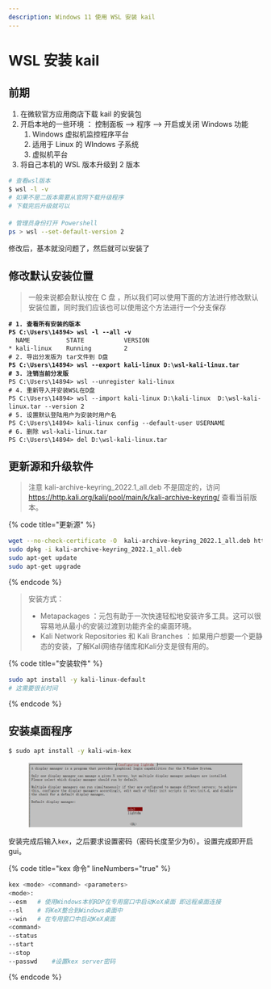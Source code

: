 ```yaml
---
description: Windows 11 使用 WSL 安装 kail
---
```


# WSL 安装 kail

## 前期

1. 在微软官方应用商店下载 kail 的安装包
2. 开启本地的一些环境 ： 控制面板 --> 程序 --> 开启或关闭 Windows 功能
   1. Windows  虚拟机监控程序平台
   2. 适用于 Linux  的 WIndows 子系统
   3. 虚拟机平台
3. 将自己本机的 WSL  版本升级到 2 版本

```bash
# 查看wsl版本
$ wsl -l -v
# 如果不是二版本需要从官网下载升级程序
# 下载完后升级就可以

# 管理员身份打开 Powershell
ps > wsl --set-default-version 2
```

修改后，基本就没问题了，然后就可以安装了

## 修改默认安装位置

> 一般来说都会默认按在 C 盘 ，所以我们可以使用下面的方法进行修改默认安装位置，同时我们应该也可以使用这个方法进行一个分支保存

<pre class="language-bash"><code class="lang-bash"><strong># 1. 查看所有安装的版本
</strong><strong>PS C:\Users\14894> wsl -l --all -v
</strong>  NAME          STATE           VERSION
* kali-linux    Running         2
# 2. 导出分发版为 tar文件到 D盘
<strong>PS C:\Users\14894> wsl --export kali-linux D:\wsl-kali-linux.tar
</strong><strong># 3. 注销当前分发版
</strong>PS C:\Users\14894> wsl --unregister kali-linux
# 4. 重新导入并安装WSL在D盘
PS C:\Users\14894> wsl --import kali-linux D:\kali-linux  D:\wsl-kali-linux.tar --version 2
# 5. 设置默认登陆用户为安装时用户名
PS C:\Users\14894> kali-linux config --default-user USERNAME
# 6. 删除 wsl-kali-linux.tar
PS C:\Users\14894> del D:\wsl-kali-linux.tar
</code></pre>

## 更新源和升级软件

> 注意 kali-archive-keyring\_2022.1\_all.deb 不是固定的，访问 https://http.kali.org/kali/pool/main/k/kali-archive-keyring/ 查看当前版本。

{% code title="更新源" %}
```bash
wget --no-check-certificate -O  kali-archive-keyring_2022.1_all.deb https://http.kali.org/kali/pool/main/k/kali-archive-keyring/kali-archive-keyring_2022.1_all.deb
sudo dpkg -i kali-archive-keyring_2022.1_all.deb
sudo apt-get update
sudo apt-get upgrade
```
{% endcode %}

> 安装方式：
>
> * Metapackages ：元包有助于一次快速轻松地安装许多工具。这可以很容易地从最小的安装过渡到功能齐全的桌面环境。
> * Kali Network Repositories 和 Kali Branches ：如果用户想要一个更静态的安装，了解Kali网络存储库和Kali分支是很有用的。&#x20;

{% code title="安装软件" %}
```bash
sudo apt install -y kali-linux-default
# 这需要很长时间
```
{% endcode %}

## 安装桌面程序

```bash
$ sudo apt install -y kali-win-kex
```

<figure><img src="../../../.gitbook/assets/image (1).png" alt=""><figcaption></figcaption></figure>

安装完成后输入`kex`，之后要求设置密码（密码长度至少为6）。设置完成即开启gui。

{% code title="kex 命令" lineNumbers="true" %}
```bash
kex <mode> <command> <parameters>
<mode>:
--esm	# 使用Windows本机RDP在专用窗口中启动KeX桌面 即远程桌面连接
--sl	# 将KeX整合到Windows桌面中 
--win	# 在专用窗口中启动KeX桌面
<command>
--status
--start
--stop
--passwd	#设置kex server密码

```
{% endcode %}
